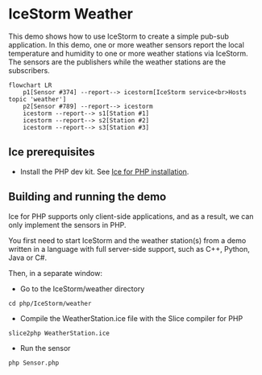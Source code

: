 # IceStorm Weather

This demo shows how to use IceStorm to create a simple pub-sub application. In this demo, one or more weather sensors
report the local temperature and humidity to one or more weather stations via IceStorm. The sensors are the publishers
while the weather stations are the subscribers.

```mermaid
flowchart LR
    p1[Sensor #374] --report--> icestorm[IceStorm service<br>Hosts topic 'weather']
    p2[Sensor #789] --report--> icestorm
    icestorm --report--> s1[Station #1]
    icestorm --report--> s2[Station #2]
    icestorm --report--> s3[Station #3]
```

## Ice prerequisites

- Install the PHP dev kit. See [Ice for PHP installation].

## Building and running the demo

Ice for PHP supports only client-side applications, and as a result, we can only implement the sensors in PHP.

You first need to start IceStorm and the weather station(s) from a demo written in a language with full server-side
support, such as C++, Python, Java or C#.

Then, in a separate window:

- Go to the IceStorm/weather directory

```shell
cd php/IceStorm/weather
```

- Compile the WeatherStation.ice file with the Slice compiler for PHP

```shell
slice2php WeatherStation.ice
```

- Run the sensor

```shell
php Sensor.php
```

[Ice for PHP installation]: https://github.com/zeroc-ice/ice/blob/main/NIGHTLY.md#ice-for-php
